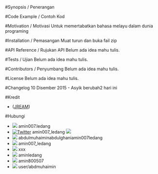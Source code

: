#Synopsis / Penerangan

#Code Example / Contoh Kod

#Motivation / Motivasi
Untuk memertabatkan bahasa melayu dalam dunia programing

#Installation / Pemasangan
Muat turun dan buka fail zip

#API Reference / Rujukan API
Belum ada idea mahu tulis.

#Tests / Ujian
Belum ada idea mahu tulis.

#Contributors / Penyumbang
Belum ada idea mahu tulis.

#License
Belum ada idea mahu tulis.

#Changelog
10 Disember 2015 - Asyik berubah2 hari ini

#Kredit
* ([JREAM])

#Hubungi
* [![](https://cdnjs.cloudflare.com/ajax/libs/topcoat-icons/0.1.0/svg/facebook.svg)][fa-facebook] amin007.ledang
* [![Twitter](https://img.shields.io/twitter/url/http/shields.io.svg?style=social)][fa-twitter] amin007_ledang
 [![](https://cdnjs.cloudflare.com/ajax/libs/topcoat-icons/0.1.0/svg/twitter.svg)][fa-twitter] 
* [![](https://cdnjs.cloudflare.com/ajax/libs/topcoat-icons/0.1.0/svg/googleplus.svg)][fa-google-plus] abdulmuhaiminabdulghaniamin007ledang
* [![](https://cdnjs.cloudflare.com/ajax/libs/topcoat-icons/0.1.0/svg/github.svg)][fa-github] amin007_ledang
* [![](https://cdnjs.cloudflare.com/ajax/libs/foundicons/3.0.0/svgs/fi-social-linkedin.svg)][fa-linkedin] xxx
* [![](https://cdnjs.cloudflare.com/ajax/libs/foundicons/3.0.0/svgs/fi-social-instagram.svg)][fa-instagram] aminledang
* [![](https://cdnjs.cloudflare.com/ajax/libs/foundicons/3.0.0/svgs/fi-social-skype.svg)][fa-skype] amin800507
* [![](https://cdnjs.cloudflare.com/ajax/libs/foundicons/3.0.0/svgs/fi-social-youtube.svg)][fa-youtube] user/abdmuhaimin

[fa-facebook]: https://www.facebook.com/amin007.ledang
[fa-twitter]: https://www.twitter.com/amin007_ledang
[fa-google-plus]: http://google+.com/abdulmuhaiminabdulghaniamin007ledang
[fa-linkedin]: http://linkedin.com
[fa-github]: http://github.com/amin007
[fa-instagram]: http://instagram.com/aminledang
[fa-skype]: http://skype.com/amin800507
[fa-youtube]: http://youtube.com/user/abdmuhaimin
[JREAM]: https://github.com/JREAM
